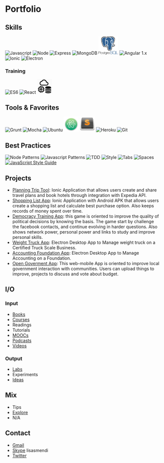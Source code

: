 # Portfolio

## Skills
<img src="http://i.stack.imgur.com/Mmww2.png" height="64" title="Javascript">
<img src="https://nodejs.org/static/images/logos/nodejs-new-pantone-black.png" height="64" title="Node">
<img src="https://i.cloudup.com/zfY6lL7eFa-3000x3000.png" width="128" title="Express">
<img src="https://webassets.mongodb.com/_com_assets/cms/mongodb-logo-rgb-j6w271g1xn.jpg" width="128" title="MongoDB">
<img src="https://raw.githubusercontent.com/docker-library/docs/master/postgres/logo.png" width="64" title="PostgreSQL">
<img src="https://angularjs.org/img/ng-logo.png" height="64" title="Angular 1.x">
<img src="http://ionicframework.com/img/ionic-logo-blog.png" height="64" title="Ionic">
<img src="https://comsysto.files.wordpress.com/2015/09/electorn-logo-2.png?w=300&h=300" width="64" title="Electron">

### Training
<img src="https://frontendmasters.com/assets/es6-logo.png" width="48" title="ES6">
<img src="https://upload.wikimedia.org/wikipedia/commons/thumb/5/57/React.js_logo.svg/50px-React.js_logo.svg.png" width="48" title="React">
<img src="/images/swicon.png" width="48" title="Progressive Web App">

## Tools & Favorites
<img src="http://gruntjs.com/img/grunt-logo.png" height="48" title="Grunt">
<img src="https://cldup.com/xFVFxOioAU.svg" width="48" title="Mocha">
<img src="https://lh5.googleusercontent.com/-2YS1ceHWyys/AAAAAAAAAAI/AAAAAAAAAAc/0LCb_tsTvmU/s46-c-k/photo.jpg" width="48" title="Ubuntu">
<img src="/images/atom_100.png" width="48" title="Atom">
<img src="/images/sublime.png" width="48" title="Sublime">
<img src="https://worldvectorlogo.com/logos/heroku.svg" height="48" title="Heroku">
<img src="https://git-scm.com/images/logos/downloads/Git-Icon-1788C.png" width="48" title="Git">

## Best Practices
![Node Patterns](https://img.shields.io/badge/node%20patterns-10%25-green.svg)
![Javascript Patterns](https://img.shields.io/badge/javascript%20patterns-10%25-green.svg)
![TDD](https://img.shields.io/badge/TDD-10%25-green.svg)
![Style](https://img.shields.io/badge/Style-30%25-green.svg)
![Tabs](https://img.shields.io/badge/Tabs-100%25-brightgreen.svg)
![Spaces](https://img.shields.io/badge/Spaces-10%25-green.svg)
[![JavaScript Style Guide](https://img.shields.io/badge/code%20style-standard-brightgreen.svg)](http://standardjs.com/)

## Projects
* [Planning Trip Tool](projects.md#planning-trip-tool): Ionic Application that allows users create and share travel plans and book hotels through integration with Expedia API.
* [Shopping List App](projects.md#shopping-list-app): Ionic Application with Android APK that allows users create a shopping list and calculate best purchase option. Also keeps records of money spent over time.
* [Democracy Training App](projects.md#democracy-training-app): this game is oriented to improve the quality of political decisions by knowing the basis. The game start by challenge the facebook contacts, and continue evolving in harder questions. Also shows network power, personal power and links to study and improve personal skills.
* [Weight Truck App](projects.md#weight-truck-app): Electron Desktop App to Manage weight truck on a Certified Truck Scale Business.
* [Accounting Foundation App](projects.md#accounting-foundation-app): Electron Desktop App to Manage Accounting on a Foundation.
* [Open Goverment App](projects.md#open-goverment-app): This web-mobile App is oriented to improve local government interaction with communities. Users can upload things to improve, projects to discuss and vote about budget.

## I/O
### Input
* [Books](books.md)
* [Courses](courses/readme.md)
* Readings
* Tutorials
* [MOOCs](moocs.md)
* [Podcasts](podcasts.md)
* [Videos](videos.md)

### Output
* [Labs](labs.md)
* Experiments
* [Ideas](ideas.md)

## Mix
* Tips
* [Explore](mix/explore.md)
* N/A

## Contact
* [Gmail](mailto:lucas.isasmendi@gmail.com)
* [Skype](skype:<lisasmendi>?call) lisasmendi
* [Twitter](https://twitter.com/Lucas_Isasmendi)
